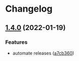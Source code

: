 # Changelog

## [1.4.0](https://www.github.com/artiebits/svelte-seo/compare/v1.3.1...v1.4.0) (2022-01-19)


### Features

* automate releases ([a7cb360](https://www.github.com/artiebits/svelte-seo/commit/a7cb360b1ecd64313fe76b9d3488cf983fda28ea))
